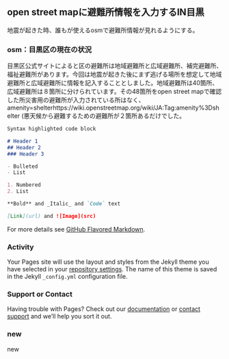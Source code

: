 ## open street mapに避難所情報を入力するIN目黒

地震が起きた時、誰もが使えるosmで避難所情報が見れるようにする。

### osm：目黒区の現在の状況

目黒区公式サイトによると区の避難所は地域避難所と広域避難所、補完避難所、福祉避難所があります。今回は地震が起きた後にまず逃げる場所を想定して地域避難所と広域避難所に情報を記入することとしました。地域避難所は40箇所、広域避難所は８箇所に分けられています。その48箇所をopen street mapで確認した所災害用の避難所が入力されている所はなく、amenity=shelterhttps://wiki.openstreetmap.org/wiki/JA:Tag:amenity%3Dshelter
(悪天候から避難するための避難所が２箇所あるだけでした。

```markdown
Syntax highlighted code block

# Header 1
## Header 2
### Header 3

- Bulleted
- List

1. Numbered
2. List

**Bold** and _Italic_ and `Code` text

[Link](url) and ![Image](src)
```

For more details see [GitHub Flavored Markdown](https://guides.github.com/features/mastering-markdown/).

### Activity

Your Pages site will use the layout and styles from the Jekyll theme you have selected in your [repository settings](https://github.com/furuhashilab/www4yamaguchishiori/settings). The name of this theme is saved in the Jekyll `_config.yml` configuration file.

### Support or Contact

Having trouble with Pages? Check out our [documentation](https://help.github.com/categories/github-pages-basics/) or [contact support](https://github.com/contact) and we’ll help you sort it out.

### new

new
